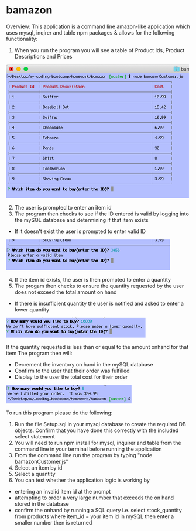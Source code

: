 # bamazon
Overview: This application is a command line amazon-like application which uses mysql, inqirer and table npm packages & allows for the following functionality:

1. When you run the program you will see a table of Product Ids, Product Descriptions and Prices

![ScreenShot](bam1.png)
      
2. The user is prompted to enter an item id
3. The program then checks to see if the ID entered is valid by logging into the mySQL database and determining if that item exists
 - If it doesn't exist the user is prompted to enter valid ID

![ScreenShot](bam2.png)

4. If the item id exists, the user is then prompted to enter a quantity
5. The progam then checks to ensure the quantity requested by the user does not exceed the total amount on hand
- If there is insufficient quantity the user is notified and asked to enter a lower quantity

![ScreenShot](bam3.png)

If the quantity requested is less than or equal to the amount onhand for that item  The program then will:
- Decrement the inventory on hand in the mySQL database
- Confirm to the user that their order was fulfilled
- Display to the user the total cost for their order

![ScreenShot](bam4.png)

To run this program please do the following:
1. Run the file Setup.sql in your mysql database to create the required DB objects.  Confirm that you have done this correctly with the included select statement
2. You will need to run npm install for mysql, inquirer and table from the command line in your terminal before running the application
3. From the command line run the program by typing "node bamazonCustomer.js"
4. Select an item by id
5. Select a quantity
6. You can test whether the application logic is working by
- entering an invalid item id at the prompt
- attempting to order a very large number that exceeds the on hand stored in the database
- confirm the onhand by running a SQL query i.e. select stock_quantity from products where item_id = your item id in mySQL then enter a smaller number then is returned
